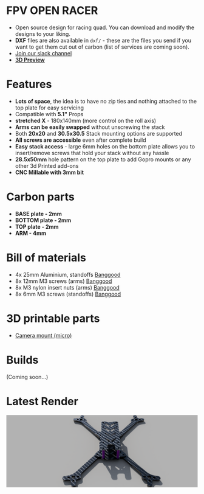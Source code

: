 # FPV OPEN RACER
- Open source design for racing quad. You can download and modify the designs to your liking.
- **DXF** files are also available in `dxf/` - these are the files you send if you want to get them cut out of carbon (list of services are coming soon).
- [Join our slack channel](https://join.slack.com/t/openfpvworkspace/shared_invite/enQtODgyMDY0MTgyNDAxLTNkYTExNzY0YzkxYjYwZTdiMzQ1MzkwNzc3OTJhODZiMTdiMTg1ZTQwYjM1NjA1ODZkYjUzNWY0YTA1NTUwZmE)
- **[3D Preview](https://a360.co/2Fc0HBd)**

# Features
* **Lots of space**, the idea is to have no zip ties and nothing attached to the top plate for easy servicing
* Compatible with **5.1"** Props
* **stretched X** - 180x140mm (more control on the roll axis)
* **Arms can be easily swapped** without unscrewing the stack
* Both **20x20** and **30.5x30.5** Stack mounting options are supported
* **All screws are accessible** even after complete build
* **Easy stack access** - large 6mm holes on the bottom plate allows you to insert/remove screws that hold your stack without any hassle
* **28.5x50mm** hole pattern on the top plate to add Gopro mounts or any other 3d Printed add-ons
* **CNC Millable with 3mm bit**

# Carbon parts
* **BASE plate - 2mm**
* **BOTTOM plate - 2mm** 
* **TOP plate - 2mm**
* **ARM - 4mm**

# Bill of materials
* 4x 25mm Aluminium, standoffs [Banggood](https://www.banggood.com/Suleve-M3AS5-10Pcs-M3-25mm-Knurled-Standoff-Aluminum-Alloy-Anodized-Spacer-p-1118407.html?)
* 8x 12mm M3 screws (arms) [Banggood](https://www.banggood.com/Suleve-M5CH8-50Pcs-M5-10_9-Grade-Carbon-Steel-Hex-Socket-Cap-Head-Screw-6-40mm-Optional-Length-p-1516497.html?ID=513288)
* 8x M3 nylon insert nuts (arms) [Banggood](https://www.banggood.com/Suleve-CS1-50pcs-Carbon-Steel-Self-Locking-Hex-Nut-Nylon-Insert-Lock-Nut-M2M2_5M3M4M5M6M8M10M12-p-1499543.html?rmmds=search&ID=514519)
* 8x 6mm M3 screws (standoffs) [Banggood](https://www.banggood.com/Suleve-M5CH8-50Pcs-M5-10_9-Grade-Carbon-Steel-Hex-Socket-Cap-Head-Screw-6-40mm-Optional-Length-p-1516497.html?ID=528721)

# 3D printable parts
* [Camera mount (micro)](https://www.thingiverse.com/thing:4080423)

# Builds
(Coming soon...)

# Latest Render
![Open Source - FPV racing frame](https://github.com/rgbskills/fpv_open_racer/blob/master/png/render.png)
